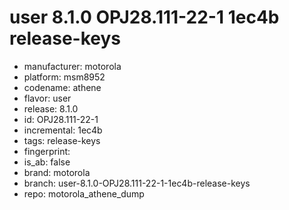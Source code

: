 # user 8.1.0 OPJ28.111-22-1 1ec4b release-keys
- manufacturer: motorola
- platform: msm8952
- codename: athene
- flavor: user
- release: 8.1.0
- id: OPJ28.111-22-1
- incremental: 1ec4b
- tags: release-keys
- fingerprint: 
- is_ab: false
- brand: motorola
- branch: user-8.1.0-OPJ28.111-22-1-1ec4b-release-keys
- repo: motorola_athene_dump
